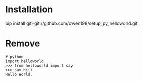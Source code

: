
# Installation
pip install git+git://github.com/owen198/setup_py_helloworld.git

# Remove

```
# python
import helloworld
>>> from helloworld import say
>>> say.hi()
Hello World.
```
